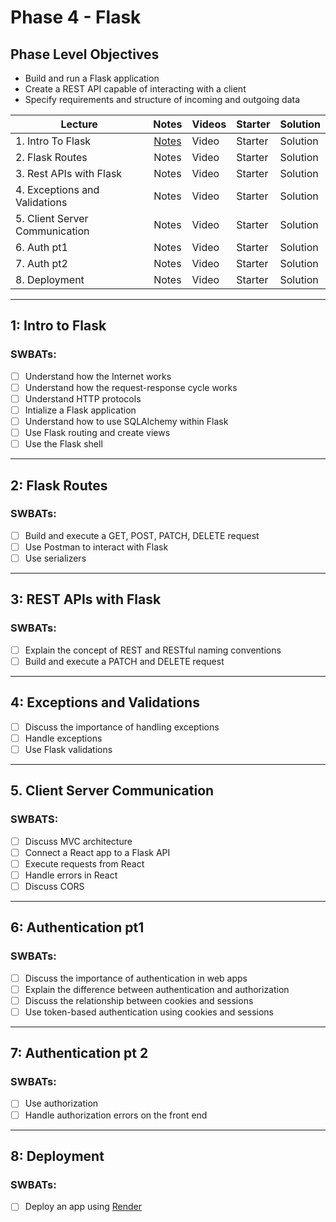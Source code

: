 # Phase 4 - Flask

## Phase Level Objectives

- Build and run a Flask application
- Create a REST API capable of interacting with a client
- Specify requirements and structure of incoming and outgoing data


| Lecture | Notes | Videos | Starter | Solution |
| ------- | :---: | ------ | ------- | -------- |
| 1. Intro To Flask | [Notes](https://docs.google.com/document/d/1w8sYq3sZDyl79ukfz2ALCFyOD6dpGVoTWfZa0V--dU0/edit?usp=sharing) | Video | Starter | Solution |
| 2. Flask Routes | Notes | Video | Starter | Solution |
| 3. Rest APIs with Flask | Notes | Video | Starter | Solution | 
| 4. Exceptions and Validations  | Notes | Video | Starter | Solution |
| 5. Client Server Communication  | Notes | Video | Starter | Solution |
| 6. Auth pt1  | Notes | Video | Starter | Solution |
| 7. Auth pt2  | Notes | Video | Starter | Solution |
| 8. Deployment  | Notes | Video | Starter | Solution |

***
## 1: Intro to Flask
### SWBATs:
- [ ] Understand how the Internet works
- [ ] Understand how the request-response cycle works
- [ ] Understand HTTP protocols
- [ ] Intialize a Flask application
- [ ] Understand how to use SQLAlchemy within Flask
- [ ] Use Flask routing and create views
- [ ] Use the Flask shell 

***

## 2: Flask Routes
### SWBATs:
- [ ] Build and execute a GET, POST, PATCH, DELETE request
- [ ] Use Postman to interact with Flask
- [ ] Use serializers

***

## 3: REST APIs with Flask 
### SWBATs:
- [ ] Explain the concept of REST and RESTful naming conventions
- [ ] Build and execute a PATCH and DELETE request 

***

## 4: Exceptions and Validations
- [ ] Discuss the importance of handling exceptions
- [ ] Handle exceptions
- [ ] Use Flask validations

***

## 5. Client Server Communication
### SWBATS:
- [ ] Discuss MVC architecture
- [ ] Connect a React app to a Flask API
- [ ] Execute requests from React
- [ ] Handle errors in React
- [ ] Discuss CORS

***

## 6: Authentication pt1
### SWBATs:
- [ ] Discuss the importance of authentication in web apps
- [ ] Explain the difference between authentication and authorization
- [ ] Discuss the relationship between cookies and sessions
- [ ] Use token-based authentication using cookies and sessions

*** 

## 7: Authentication pt 2
### SWBATs:
- [ ] Use authorization 
- [ ] Handle authorization errors on the front end 

***

## 8: Deployment
### SWBATs:
- [ ] Deploy an app using [Render](https://render.com/)